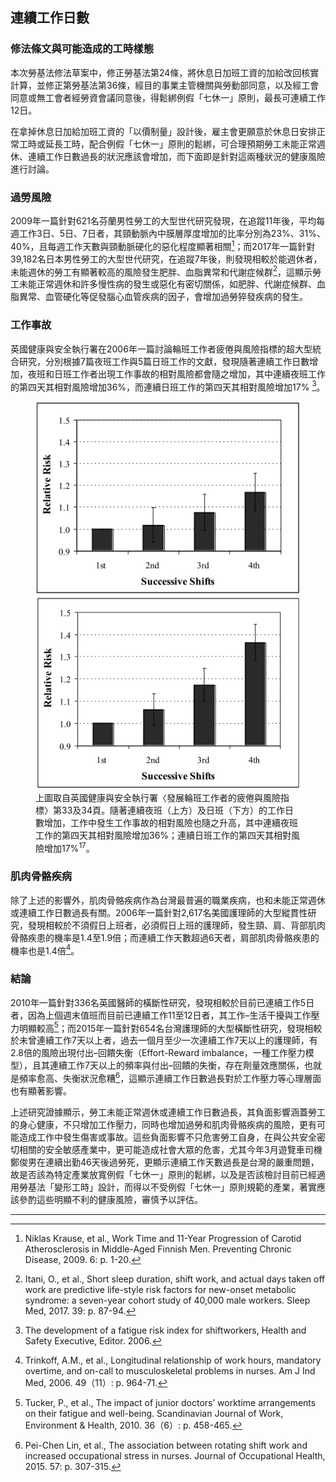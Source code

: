 ## 連續工作日數

### 修法條文與可能造成的工時樣態

本次勞基法修法草案中，修正勞基法第24條，將休息日加班工資的加給改回核實計算，並修正第勞基法第36條，經目的事業主管機關與勞動部同意，以及經工會同意或無工會者經勞資會議同意後，得鬆綁例假「七休一」原則，最長可連續工作12日。

在拿掉休息日加給加班工資的「以價制量」設計後，雇主會更願意於休息日安排正常工時或延長工時，配合例假「七休一」原則的鬆綁，可合理預期勞工未能正常週休、連續工作日數過長的狀況應該會增加，而下面即是針對這兩種狀況的健康風險進行討論。

### 過勞風險

2009年一篇針對621名芬蘭男性勞工的大型世代研究發現，在追蹤11年後，平均每週工作3日、5日、7日者，其頸動脈內中膜層厚度增加的比率分別為23%、31%、40%，且每週工作天數與頸動脈硬化的惡化程度顯著相關[^15]；而2017年一篇針對39,182名日本男性勞工的大型世代研究，在追蹤7年後，則發現相較於能週休者，未能週休的勞工有顯著較高的風險發生肥胖、血脂異常和代謝症候群[^16]，這顯示勞工未能正常週休和許多慢性病的發生或惡化有密切關係，如肥胖、代謝症候群、血脂異常、血管硬化等促發腦心血管疾病的因子，會增加過勞猝發疾病的發生。

### 工作事故

英國健康與安全執行署在2006年一篇討論輪班工作者疲倦與風險指標的超大型統合研究，分別根據7篇夜班工作與5篇日班工作的文獻，發現隨著連續工作日數增加，夜班和日班工作者出現工作事故的相對風險都會隨之增加，其中連續夜班工作的第四天其相對風險增加36%，而連續日班工作的第四天其相對風險增加17% [^17]。

<figure>
  <img src="images/image1.png">
  <img src="images/image2.png">
  <figcaption>上圖取自英國健康與安全執行署〈發展輪班工作者的疲倦與風險指標〉第33及34頁。隨著連續夜班（上方）及日班（下方）的工作日數增加，工作中發生工作事故的相對風險也隨之升高，其中連續夜班工作的第四天其相對風險增加36%；連續日班工作的第四天其相對風險增加17%<sup>17</sup>。</figcaption>
</figure>

### 肌肉骨骼疾病

除了上述的影響外，肌肉骨骼疾病作為台灣最普遍的職業疾病，也和未能正常週休或連續工作日數過長有關。2006年一篇針對2,617名美國護理師的大型縱貫性研究，發現相較於不須假日上班者，必須假日上班的護理師，發生頸、肩、背部肌肉骨骼疾患的機率是1.4至1.9倍；而連續工作天數超過6天者，肩部肌肉骨骼疾患的機率也是1.4倍[^12]。

### 結論

2010年一篇針對336名英國醫師的橫斷性研究，發現相較於目前已連續工作5日者，因為上個週末值班而目前已連續工作11至12日者，其工作–生活干擾與工作壓力明顯較高[^18]；而2015年一篇針對654名台灣護理師的大型橫斷性研究，發現相較於未曾連續工作7天以上者，過去一個月至少一次連續工作7天以上的護理師，有2.8倍的風險出現付出–回饋失衡（Effort-Reward imbalance，一種工作壓力模型），且其連續工作7天以上的頻率與付出–回饋的失衡，存在劑量效應關係，也就是頻率愈高、失衡狀況愈糟[^19]，這顯示連續工作日數過長對於工作壓力等心理層面也有顯著影響。

上述研究證據顯示，勞工未能正常週休或連續工作日數過長，其負面影響涵蓋勞工的身心健康，不只增加工作壓力，同時也增加過勞和肌肉骨骼疾病的風險，更有可能造成工作中發生傷害或事故。這些負面影響不只危害勞工自身，在與公共安全密切相關的安全敏感產業中，更可能造成社會大眾的危害，尤其今年3月遊覽車司機鄭俊男在連續出勤46天後過勞死，更顯示連續工作天數過長是台灣的嚴重問題，故是否該為特定產業放寬例假「七休一」原則的鬆綁，以及是否該檢討目前已經適用勞基法「變形工時」設計，而得以不受例假「七休一」原則規範的產業，著實應該參酌這些明顯不利的健康風險，審慎予以評估。

-----

[^12]: Trinkoff, A.M., et al., Longitudinal relationship of work hours, mandatory overtime, and on-call to musculoskeletal problems in nurses. Am J Ind Med, 2006. 49（11）: p. 964-71.
[^15]: Niklas Krause, et al., Work Time and 11-Year Progression of Carotid Atherosclerosis in Middle-Aged Finnish Men. Preventing Chronic Disease, 2009. 6: p. 1-20.
[^16]: Itani, O., et al., Short sleep duration, shift work, and actual days taken off work are predictive life-style risk factors for new-onset metabolic syndrome: a seven-year cohort study of 40,000 male workers. Sleep Med, 2017. 39: p. 87-94.
[^17]: The development of a fatigue risk index for shiftworkers, Health and Safety Executive, Editor. 2006.
[^18]: Tucker, P., et al., The impact of junior doctors’ worktime arrangements on their fatigue and well-being. Scandinavian Journal of Work, Environment & Health, 2010. 36（6）: p. 458-465.
[^19]: Pei-Chen Lin, et al., The association between rotating shift work and increased occupational stress in nurses. Journal of Occupational Health, 2015. 57: p. 307-315.
